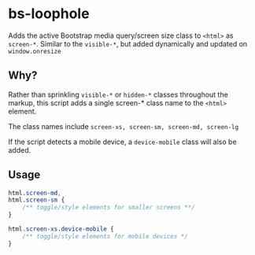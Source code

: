 # bs-loophole
Adds the active Bootstrap media query/screen size class to `<html>` as `screen-*`. Similar to the `visible-*`, but added dynamically and updated on `window.onresize`

## Why?
Rather than sprinkling `visible-*` or `hidden-*` classes throughout the markup, this
script adds a single screen-* class name to the `<html>` element.

The class names include `screen-xs, screen-sm, screen-md, screen-lg`

If the script detects a mobile device, a `device-mobile` class will 
also be added.

## Usage
```css
html.screen-md,
html.screen-sm {
    /** toggle/style elements for smaller screens **/ 
}

html.screen-xs.device-mobile {
    /** toggle/style elements for mobile devices */
}
```
